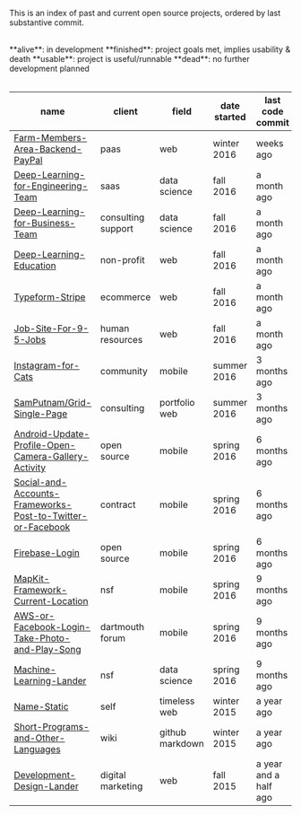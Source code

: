 This is an index of past and current open source projects, ordered by last substantive commit.

<br>
**alive**: in development  
**finished**: project goals met, implies usability & death  
**usable**: project is useful/runnable  
**dead**: no further development planned
<br><br>

| name | client | field | date started | last code commit | status | 
| ---- | --------- | ---- | -------------- | ---- |---- |
| [Farm-Members-Area-Backend-PayPal](https://github.com/samputnam/Farm-Members-Area-Backend-PayPal) | paas | web | winter 2016 | weeks ago | usable |
|[Deep-Learning-for-Engineering-Team](https://github.com/samputnam/Deep-Learning-for-Engineering-Team) | saas | data science | fall 2016 | a month ago | dead |
|[Deep-Learning-for-Business-Team](https://github.com/samputnam/Deep-Learning-for-Business-Team) | consulting support | data science | fall 2016 | a month ago | dead |
| [Deep-Learning-Education](https://github.com/samputnam/Deep-Learning-Education) | non-profit  | web | fall 2016 | a month ago | dead |
| [Typeform-Stripe](https://github.com/samputnam/Typeform-Stripe) | ecommerce | web | fall 2016 | a month ago | finished |
| [Job-Site-For-9-5-Jobs](https://github.com/samputnam/Job-Site-For-9-5-Jobs) | human resources | web | fall 2016 | a month ago | dead |
| [Instagram-for-Cats](https://github.com/samputnam/Instagram-for-Cats) | community | mobile | summer 2016 | 3 months ago | finished |
| [SamPutnam/Grid-Single-Page](https://github.com/SamPutnam/Grid-Single-Page) | consulting | portfolio web | summer 2016 | 3 months ago | alive |
| [Android-Update-Profile-Open-Camera-Gallery-Activity](https://github.com/samputnam/Android-Update-Profile-Open-Camera-Gallery-Activity) | open source | mobile | spring 2016 | 6 months ago| dead |
| [Social-and-Accounts-Frameworks-Post-to-Twitter-or-Facebook](https://github.com/samputnam/Social-and-Accounts-Frameworks-Post-to-Twitter-or-Facebook) | contract | mobile | spring 2016 | 6 months ago | usable |
| [Firebase-Login](https://github.com/samputnam/Firebase-Login) | open source | mobile | spring 2016 | 6 months ago | dead |
| [MapKit-Framework-Current-Location](https://github.com/Dartmouth-entrepreneurial-network/MapKit-Current-Location) | nsf | mobile | spring 2016 | 9 months ago | usable |
| [AWS-or-Facebook-Login-Take-Photo-and-Play-Song](https://github.com/Dartmouth-entrepreneurial-network/AWS-or-Facebook-Login-Take-Photo-and-Play-Song) | dartmouth forum | mobile | spring 2016 | 9 months ago | dead |
| [Machine-Learning-Lander](https://github.com/SamPutnam/Machine-Learning-Lander) | nsf | data science | spring 2016 | 9 months ago | finished |
| [Name-Static](https://github.com/SamPutnam/Name-Static) | self | timeless web | winter 2015 | a year ago | finished |
| [Short-Programs-and-Other-Languages](https://github.com/SamPutnam/Short-Programs-and-Other-Languages) | wiki | github markdown | winter 2015 | a year ago | alive |
| [Development-Design-Lander](https://github.com/SamPutnam/Development-Design-Lander) | digital marketing | web | fall 2015 | a year and a half ago | finished |




